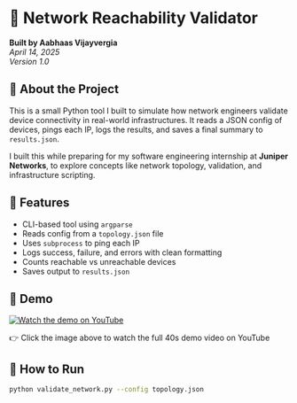 # 🔧 Network Reachability Validator

**Built by Aabhaas Vijayvergia**  
*April 14, 2025*<br>
*Version 1.0*<br>

## 📌 About the Project

This is a small Python tool I built to simulate how network engineers validate device connectivity in real-world infrastructures. It reads a JSON config of devices, pings each IP, logs the results, and saves a final summary to `results.json`.

I built this while preparing for my software engineering internship at **Juniper Networks**, to explore concepts like network topology, validation, and infrastructure scripting.

## 🚀 Features

- CLI-based tool using `argparse`
- Reads config from a `topology.json` file
- Uses `subprocess` to ping each IP
- Logs success, failure, and errors with clean formatting
- Counts reachable vs unreachable devices
- Saves output to `results.json`

## 🎥 Demo

[![Watch the demo on YouTube](https://img.youtube.com/vi/09fj_a1M4Js/0.jpg)](https://youtu.be/09fj_a1M4Js)

👉 Click the image above to watch the full 40s demo video on YouTube

## 🧪 How to Run

```bash
python validate_network.py --config topology.json





